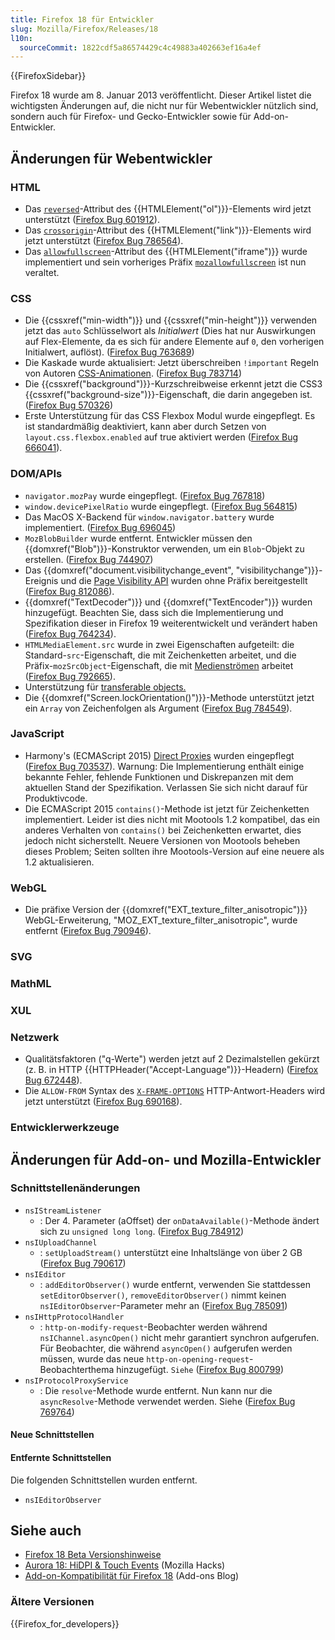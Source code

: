 ```yaml
---
title: Firefox 18 für Entwickler
slug: Mozilla/Firefox/Releases/18
l10n:
  sourceCommit: 1822cdf5a86574429c4c49883a402663ef16a4ef
---
```


{{FirefoxSidebar}}

Firefox 18 wurde am 8. Januar 2013 veröffentlicht. Dieser Artikel listet die wichtigsten Änderungen auf, die nicht nur für Webentwickler nützlich sind, sondern auch für Firefox- und Gecko-Entwickler sowie für Add-on-Entwickler.

## Änderungen für Webentwickler

### HTML

- Das [`reversed`](/de/docs/Web/HTML/Element/ol#reversed)-Attribut des {{HTMLElement("ol")}}-Elements wird jetzt unterstützt ([Firefox Bug 601912](https://bugzil.la/601912)).
- Das [`crossorigin`](/de/docs/Web/HTML/Element/link#crossorigin)-Attribut des {{HTMLElement("link")}}-Elements wird jetzt unterstützt ([Firefox Bug 786564](https://bugzil.la/786564)).
- Das [`allowfullscreen`](/de/docs/Web/HTML/Element/iframe#allowfullscreen)-Attribut des {{HTMLElement("iframe")}} wurde implementiert und sein vorheriges Präfix [`mozallowfullscreen`](/de/docs/Web/HTML/Element/iframe#mozallowfullscreen) ist nun veraltet.

### CSS

- Die {{cssxref("min-width")}} und {{cssxref("min-height")}} verwenden jetzt das `auto` Schlüsselwort als _Initialwert_ (Dies hat nur Auswirkungen auf Flex-Elemente, da es sich für andere Elemente auf `0`, den vorherigen Initialwert, auflöst). ([Firefox Bug 763689](https://bugzil.la/763689))
- Die Kaskade wurde aktualisiert: Jetzt überschreiben `!important` Regeln von Autoren [CSS-Animationen](/de/docs/Web/CSS/CSS_animations/Using_CSS_animations). ([Firefox Bug 783714](https://bugzil.la/783714))
- Die {{cssxref("background")}}-Kurzschreibweise erkennt jetzt die CSS3 {{cssxref("background-size")}}-Eigenschaft, die darin angegeben ist. ([Firefox Bug 570326](https://bugzil.la/570326))
- Erste Unterstützung für das CSS Flexbox Modul wurde eingepflegt. Es ist standardmäßig deaktiviert, kann aber durch Setzen von `layout.css.flexbox.enabled` auf true aktiviert werden ([Firefox Bug 666041](https://bugzil.la/666041)).

### DOM/APIs

- `navigator.mozPay` wurde eingepflegt. ([Firefox Bug 767818](https://bugzil.la/767818))
- `window.devicePixelRatio` wurde eingepflegt. ([Firefox Bug 564815](https://bugzil.la/564815))
- Das MacOS X-Backend für `window.navigator.battery` wurde implementiert. ([Firefox Bug 696045](https://bugzil.la/696045))
- `MozBlobBuilder` wurde entfernt. Entwickler müssen den {{domxref("Blob")}}-Konstruktor verwenden, um ein `Blob`-Objekt zu erstellen. ([Firefox Bug 744907](https://bugzil.la/744907))
- Das {{domxref("document.visibilitychange_event", "visibilitychange")}}-Ereignis und die [Page Visibility API](/de/docs/Web/API/Page_Visibility_API) wurden ohne Präfix bereitgestellt ([Firefox Bug 812086](https://bugzil.la/812086)).
- {{domxref("TextDecoder")}} und {{domxref("TextEncoder")}} wurden hinzugefügt. Beachten Sie, dass sich die Implementierung und Spezifikation dieser in Firefox 19 weiterentwickelt und verändert haben ([Firefox Bug 764234](https://bugzil.la/764234)).
- `HTMLMediaElement.src` wurde in zwei Eigenschaften aufgeteilt: die Standard-`src`-Eigenschaft, die mit Zeichenketten arbeitet, und die Präfix-`mozSrcObject`-Eigenschaft, die mit [Medienströmen](/de/docs/Web/API/Media_Capture_and_Streams_API) arbeitet ([Firefox Bug 792665](https://bugzil.la/792665)).
- Unterstützung für [transferable objects.](/de/docs/Web/API/Web_Workers_API/Using_web_workers#passing_data_by_transferring_.c2.a0ownership_%28transferable_objects%29)
- Die {{domxref("Screen.lockOrientation()")}}-Methode unterstützt jetzt ein `Array` von Zeichenfolgen als Argument ([Firefox Bug 784549](https://bugzil.la/784549)).

### JavaScript

- Harmony's (ECMAScript 2015) [Direct Proxies](/de/docs/Web/JavaScript/Reference/Global_Objects/Proxy) wurden eingepflegt ([Firefox Bug 703537](https://bugzil.la/703537)). Warnung: Die Implementierung enthält einige bekannte Fehler, fehlende Funktionen und Diskrepanzen mit dem aktuellen Stand der Spezifikation. Verlassen Sie sich nicht darauf für Produktivcode.
- Die ECMAScript 2015 `contains()`-Methode ist jetzt für Zeichenketten implementiert. Leider ist dies nicht mit Mootools 1.2 kompatibel, das ein anderes Verhalten von `contains()` bei Zeichenketten erwartet, dies jedoch nicht sicherstellt. Neuere Versionen von Mootools beheben dieses Problem; Seiten sollten ihre Mootools-Version auf eine neuere als 1.2 aktualisieren.

### WebGL

- Die präfixe Version der {{domxref("EXT_texture_filter_anisotropic")}} WebGL-Erweiterung, "MOZ_EXT_texture_filter_anisotropic", wurde entfernt ([Firefox Bug 790946](https://bugzil.la/790946)).

### SVG

### MathML

### XUL

### Netzwerk

- Qualitätsfaktoren ("q-Werte") werden jetzt auf 2 Dezimalstellen gekürzt (z. B. in HTTP {{HTTPHeader("Accept-Language")}}-Headern) ([Firefox Bug 672448](https://bugzil.la/672448)).
- Die `ALLOW-FROM` Syntax des [`X-FRAME-OPTIONS`](/de/docs/Web/HTTP/Headers/X-Frame-Options) HTTP-Antwort-Headers wird jetzt unterstützt ([Firefox Bug 690168](https://bugzil.la/690168)).

### Entwicklerwerkzeuge

## Änderungen für Add-on- und Mozilla-Entwickler

### Schnittstellenänderungen

- `nsIStreamListener`
  - : Der 4. Parameter (aOffset) der `onDataAvailable()`-Methode ändert sich zu `unsigned long long`. ([Firefox Bug 784912](https://bugzil.la/784912))
- `nsIUploadChannel`
  - : `setUploadStream()` unterstützt eine Inhaltslänge von über 2 GB ([Firefox Bug 790617](https://bugzil.la/790617))
- `nsIEditor`
  - : `addEditorObserver()` wurde entfernt, verwenden Sie stattdessen `setEditorObserver()`, `removeEditorObserver()` nimmt keinen `nsIEditorObserver`-Parameter mehr an ([Firefox Bug 785091](https://bugzil.la/785091))
- `nsIHttpProtocolHandler`
  - : `http-on-modify-request`-Beobachter werden während `nsIChannel.asyncOpen()` nicht mehr garantiert synchron aufgerufen.
    Für Beobachter, die während `asyncOpen()` aufgerufen werden müssen, wurde das neue `http-on-opening-request`-Beobachterthema hinzugefügt. `Siehe` ([Firefox Bug 800799](https://bugzil.la/800799))
- `nsIProtocolProxyService`
  - : Die `resolve`-Methode wurde entfernt. Nun kann nur die `asyncResolve`-Methode verwendet werden. Siehe ([Firefox Bug 769764](https://bugzil.la/769764))

#### Neue Schnittstellen

#### Entfernte Schnittstellen

Die folgenden Schnittstellen wurden entfernt.

- `nsIEditorObserver`

## Siehe auch

- [Firefox 18 Beta Versionshinweise](https://website-archive.mozilla.org/www.mozilla.org/firefox_releasenotes/en-us/firefox/18.0beta/releasenotes/)
- [Aurora 18: HiDPI & Touch Events](https://hacks.mozilla.org/2012/10/aurora-18-hidpi-touch-events/) (Mozilla Hacks)
- [Add-on-Kompatibilität für Firefox 18](https://blog.mozilla.org/addons/2012/12/28/compatibility-for-firefox-18/) (Add-ons Blog)

### Ältere Versionen

{{Firefox_for_developers}}

